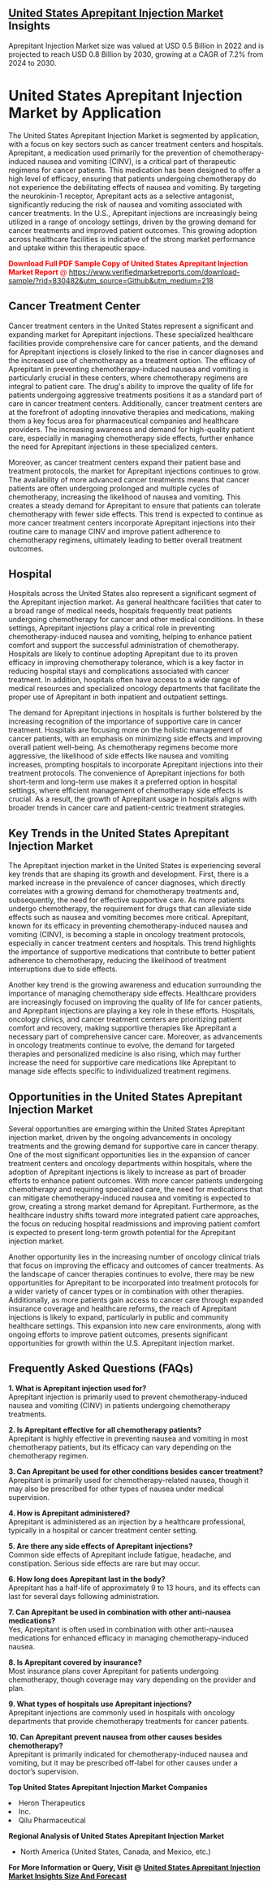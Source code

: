 <h2><a href="https://www.verifiedmarketreports.com/download-sample/?rid=830482&amp;utm_source=Github&amp;utm_medium=218" target="_blank">United States Aprepitant Injection Market</a> Insights</h2><p>Aprepitant Injection Market size was valued at USD 0.5 Billion in 2022 and is projected to reach USD 0.8 Billion by 2030, growing at a CAGR of 7.2% from 2024 to 2030.</p><p><h1>United States Aprepitant Injection Market by Application</h1> <p>The United States Aprepitant Injection Market is segmented by application, with a focus on key sectors such as cancer treatment centers and hospitals. Aprepitant, a medication used primarily for the prevention of chemotherapy-induced nausea and vomiting (CINV), is a critical part of therapeutic regimens for cancer patients. This medication has been designed to offer a high level of efficacy, ensuring that patients undergoing chemotherapy do not experience the debilitating effects of nausea and vomiting. By targeting the neurokinin-1 receptor, Aprepitant acts as a selective antagonist, significantly reducing the risk of nausea and vomiting associated with cancer treatments. In the U.S., Aprepitant injections are increasingly being utilized in a range of oncology settings, driven by the growing demand for cancer treatments and improved patient outcomes. This growing adoption across healthcare facilities is indicative of the strong market performance and uptake within this therapeutic space. <p><span class=""><span style="color: #ff0000;"><strong>Download Full PDF Sample Copy of United States Aprepitant Injection Market Report</strong> @ </span><a href="https://www.verifiedmarketreports.com/download-sample/?rid=830482&amp;utm_source=Github&amp;utm_medium=218" target="_blank">https://www.verifiedmarketreports.com/download-sample/?rid=830482&amp;utm_source=Github&amp;utm_medium=218</a></span></p></p> <h2>Cancer Treatment Center</h2> <p>Cancer treatment centers in the United States represent a significant and expanding market for Aprepitant injections. These specialized healthcare facilities provide comprehensive care for cancer patients, and the demand for Aprepitant injections is closely linked to the rise in cancer diagnoses and the increased use of chemotherapy as a treatment option. The efficacy of Aprepitant in preventing chemotherapy-induced nausea and vomiting is particularly crucial in these centers, where chemotherapy regimens are integral to patient care. The drug's ability to improve the quality of life for patients undergoing aggressive treatments positions it as a standard part of care in cancer treatment centers. Additionally, cancer treatment centers are at the forefront of adopting innovative therapies and medications, making them a key focus area for pharmaceutical companies and healthcare providers. The increasing awareness and demand for high-quality patient care, especially in managing chemotherapy side effects, further enhance the need for Aprepitant injections in these specialized centers. <p>Moreover, as cancer treatment centers expand their patient base and treatment protocols, the market for Aprepitant injections continues to grow. The availability of more advanced cancer treatments means that cancer patients are often undergoing prolonged and multiple cycles of chemotherapy, increasing the likelihood of nausea and vomiting. This creates a steady demand for Aprepitant to ensure that patients can tolerate chemotherapy with fewer side effects. This trend is expected to continue as more cancer treatment centers incorporate Aprepitant injections into their routine care to manage CINV and improve patient adherence to chemotherapy regimens, ultimately leading to better overall treatment outcomes.</p> <h2>Hospital</h2> <p>Hospitals across the United States also represent a significant segment of the Aprepitant injection market. As general healthcare facilities that cater to a broad range of medical needs, hospitals frequently treat patients undergoing chemotherapy for cancer and other medical conditions. In these settings, Aprepitant injections play a critical role in preventing chemotherapy-induced nausea and vomiting, helping to enhance patient comfort and support the successful administration of chemotherapy. Hospitals are likely to continue adopting Aprepitant due to its proven efficacy in improving chemotherapy tolerance, which is a key factor in reducing hospital stays and complications associated with cancer treatment. In addition, hospitals often have access to a wide range of medical resources and specialized oncology departments that facilitate the proper use of Aprepitant in both inpatient and outpatient settings. <p>The demand for Aprepitant injections in hospitals is further bolstered by the increasing recognition of the importance of supportive care in cancer treatment. Hospitals are focusing more on the holistic management of cancer patients, with an emphasis on minimizing side effects and improving overall patient well-being. As chemotherapy regimens become more aggressive, the likelihood of side effects like nausea and vomiting increases, prompting hospitals to incorporate Aprepitant injections into their treatment protocols. The convenience of Aprepitant injections for both short-term and long-term use makes it a preferred option in hospital settings, where efficient management of chemotherapy side effects is crucial. As a result, the growth of Aprepitant usage in hospitals aligns with broader trends in cancer care and patient-centric treatment strategies.</p> <h2>Key Trends in the United States Aprepitant Injection Market</h2> <p>The Aprepitant injection market in the United States is experiencing several key trends that are shaping its growth and development. First, there is a marked increase in the prevalence of cancer diagnoses, which directly correlates with a growing demand for chemotherapy treatments and, subsequently, the need for effective supportive care. As more patients undergo chemotherapy, the requirement for drugs that can alleviate side effects such as nausea and vomiting becomes more critical. Aprepitant, known for its efficacy in preventing chemotherapy-induced nausea and vomiting (CINV), is becoming a staple in oncology treatment protocols, especially in cancer treatment centers and hospitals. This trend highlights the importance of supportive medications that contribute to better patient adherence to chemotherapy, reducing the likelihood of treatment interruptions due to side effects. <p>Another key trend is the growing awareness and education surrounding the importance of managing chemotherapy side effects. Healthcare providers are increasingly focused on improving the quality of life for cancer patients, and Aprepitant injections are playing a key role in these efforts. Hospitals, oncology clinics, and cancer treatment centers are prioritizing patient comfort and recovery, making supportive therapies like Aprepitant a necessary part of comprehensive cancer care. Moreover, as advancements in oncology treatments continue to evolve, the demand for targeted therapies and personalized medicine is also rising, which may further increase the need for supportive care medications like Aprepitant to manage side effects specific to individualized treatment regimens. <h2>Opportunities in the United States Aprepitant Injection Market</h2> <p>Several opportunities are emerging within the United States Aprepitant injection market, driven by the ongoing advancements in oncology treatments and the growing demand for supportive care in cancer therapy. One of the most significant opportunities lies in the expansion of cancer treatment centers and oncology departments within hospitals, where the adoption of Aprepitant injections is likely to increase as part of broader efforts to enhance patient outcomes. With more cancer patients undergoing chemotherapy and requiring specialized care, the need for medications that can mitigate chemotherapy-induced nausea and vomiting is expected to grow, creating a strong market demand for Aprepitant. Furthermore, as the healthcare industry shifts toward more integrated patient care approaches, the focus on reducing hospital readmissions and improving patient comfort is expected to present long-term growth potential for the Aprepitant injection market. <p>Another opportunity lies in the increasing number of oncology clinical trials that focus on improving the efficacy and outcomes of cancer treatments. As the landscape of cancer therapies continues to evolve, there may be new opportunities for Aprepitant to be incorporated into treatment protocols for a wider variety of cancer types or in combination with other therapies. Additionally, as more patients gain access to cancer care through expanded insurance coverage and healthcare reforms, the reach of Aprepitant injections is likely to expand, particularly in public and community healthcare settings. This expansion into new care environments, along with ongoing efforts to improve patient outcomes, presents significant opportunities for growth within the U.S. Aprepitant injection market.</p> <h2>Frequently Asked Questions (FAQs)</h2> <p><strong>1. What is Aprepitant injection used for?</strong><br>Aprepitant injection is primarily used to prevent chemotherapy-induced nausea and vomiting (CINV) in patients undergoing chemotherapy treatments.</p> <p><strong>2. Is Aprepitant effective for all chemotherapy patients?</strong><br>Aprepitant is highly effective in preventing nausea and vomiting in most chemotherapy patients, but its efficacy can vary depending on the chemotherapy regimen.</p> <p><strong>3. Can Aprepitant be used for other conditions besides cancer treatment?</strong><br>Aprepitant is primarily used for chemotherapy-related nausea, though it may also be prescribed for other types of nausea under medical supervision.</p> <p><strong>4. How is Aprepitant administered?</strong><br>Aprepitant is administered as an injection by a healthcare professional, typically in a hospital or cancer treatment center setting.</p> <p><strong>5. Are there any side effects of Aprepitant injections?</strong><br>Common side effects of Aprepitant include fatigue, headache, and constipation. Serious side effects are rare but may occur.</p> <p><strong>6. How long does Aprepitant last in the body?</strong><br>Aprepitant has a half-life of approximately 9 to 13 hours, and its effects can last for several days following administration.</p> <p><strong>7. Can Aprepitant be used in combination with other anti-nausea medications?</strong><br>Yes, Aprepitant is often used in combination with other anti-nausea medications for enhanced efficacy in managing chemotherapy-induced nausea.</p> <p><strong>8. Is Aprepitant covered by insurance?</strong><br>Most insurance plans cover Aprepitant for patients undergoing chemotherapy, though coverage may vary depending on the provider and plan.</p> <p><strong>9. What types of hospitals use Aprepitant injections?</strong><br>Aprepitant injections are commonly used in hospitals with oncology departments that provide chemotherapy treatments for cancer patients.</p> <p><strong>10. Can Aprepitant prevent nausea from other causes besides chemotherapy?</strong><br>Aprepitant is primarily indicated for chemotherapy-induced nausea and vomiting, but it may be prescribed off-label for other causes under a doctor’s supervision.</p> </p><p><strong>Top United States Aprepitant Injection Market Companies</strong></p><div data-test-id=""><p><li>Heron Therapeutics</li><li> Inc.</li><li> Qilu Pharmaceutical</li></p><div><strong>Regional Analysis of&nbsp;United States Aprepitant Injection Market</strong></div><ul><li dir="ltr"><p dir="ltr">North America&nbsp;(United States, Canada, and Mexico, etc.)</p></li></ul><p><strong>For More Information or Query, Visit @&nbsp;</strong><strong><a href="https://www.verifiedmarketreports.com/product/aprepitant-injection-market/?utm_source=Github&amp;utm_medium=218" target="_blank">United States Aprepitant Injection Market Insights Size And Forecast</a></strong></p></div>
